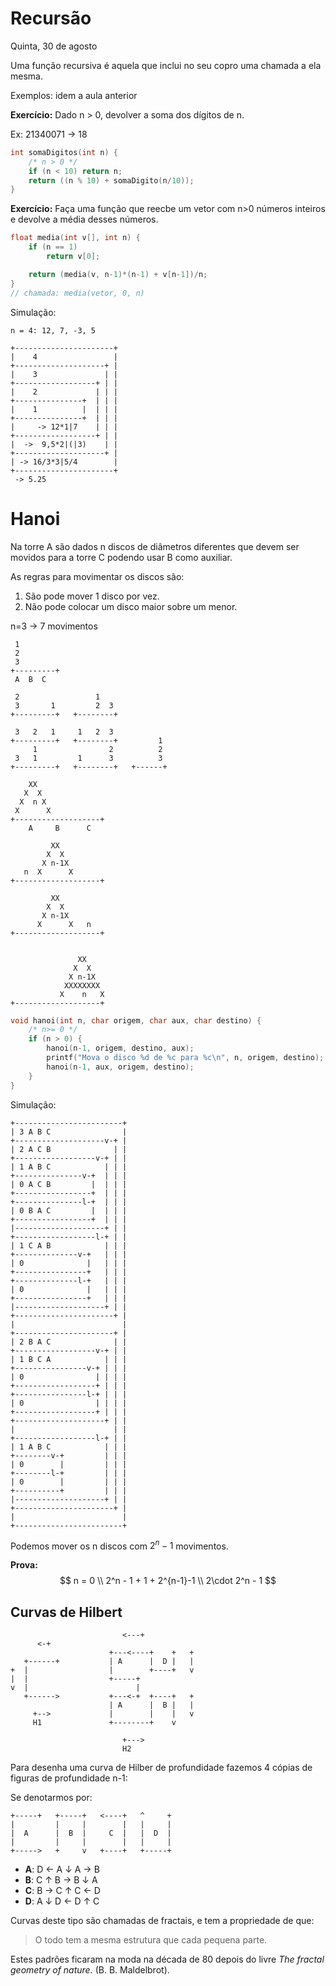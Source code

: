 # Recursão

Quinta, 30 de agosto

Uma função recursiva é aquela que inclui no seu copro uma chamada a ela mesma.

Exemplos: idem a aula anterior



**Exercício:** Dado n > 0, devolver a soma dos dígitos de n.

Ex: 21340071 -> 18

```C
int somaDigitos(int n) {
    /* n > 0 */
    if (n < 10) return n;
    return ((n % 10) + somaDigito(n/10));
}
```

**Exercício:** Faça uma função que reecbe um vetor com n>0 números inteiros e devolve a média desses números.

```C
float media(int v[], int n) {
    if (n == 1)
        return v[0];

    return (media(v, n-1)*(n-1) + v[n-1])/n;
}
// chamada: media(vetor, 0, n)
```

Simulação:

```
n = 4: 12, 7, -3, 5

+----------------------+
|    4                 |
+--------------------+ |
|    3               | |
+------------------+ | |
|    2             | | |
+---------------+  | | |
|    1          |  | | |
+---------------+  | | |
|     -> 12*1|7    | | |
+------------------+ | |
|  ->  9,5*2|(|3)    | |
+--------------------+ |
| -> 16/3*3|5/4        |
+----------------------+
 -> 5.25

```



# Hanoi

Na torre A são dados n discos de diâmetros diferentes que devem ser movidos para a torre C podendo usar B como auxiliar.

As regras para movimentar os discos são:

1. São pode mover 1 disco por vez.
2. Não pode colocar um disco maior sobre um menor.

n=3 → 7 movimentos

```
 1
 2
 3
+---------+
 A  B  C

 2                 1
 3       1         2  3
+---------+   +--------+

 3   2   1     1   2  3
+---------+   +--------+         1
     1                2          2
 3   1         1      3          3
+---------+   +--------+   +------+
```

```
    XX
   X  X
  X  n X
 X      X
+-------------------+
    A     B      C

         XX
        X  X
       X n-1X
   n  X      X
+-------------------+

         XX
        X  X
       X n-1X
      X      X   n
+-------------------+


               XX
              X  X
             X n-1X
            XXXXXXXX
           X    n   X
+-------------------+
```

```C
void hanoi(int n, char origem, char aux, char destino) {
    /* n>= 0 */
    if (n > 0) {
        hanoi(n-1, origem, destino, aux);
        printf("Mova o disco %d de %c para %c\n", n, origem, destino);
        hanoi(n-1, aux, origem, destino);
    }
}
```

Simulação:

```
+------------------------+
| 3 A B C                |
+--------------------v-+ |
| 2 A C B              | |
+------------------v-+ | |
| 1 A B C            | | |
+---------------v-+  | | |
| 0 A C B         |  | | |
+-----------------+  | | |
+---------------l-+  | | |
| 0 B A C         |  | | |
+-----------------+  | | |
|--------------------+ | |
+------------------l-+ | |
| 1 C A B            | | |
+--------------v-+   | | |
| 0              |   | | |
+----------------+   | | |
+--------------l-+   | | |
| 0              |   | | |
+----------------+   | | |
|--------------------+ | |
+----------------------+ |
|                        |
+----------------------+ |
| 2 B A C              | |
+------------------v-+ | |
| 1 B C A            | | |
+----------------v-+ | | |
| 0                | | | |
+------------------+ | | |
+----------------l-+ | | |
| 0                | | | |
+------------------+ | | |
+--------------------+ | |
|                      | |
+------------------l-+ | |
| 1 A B C            | | |
+--------v-+         | | |
| 0        |         | | |
+--------l-+         | | |
| 0        |         | | |
+----------+         | | |
|--------------------+ | |
+----------------------+ |
|                        |
+------------------------+
```

Podemos mover os n discos com $2^n-1$ movimentos.

**Prova:**
$$
n = 0 \\
2^n - 1 + 1 + 2^{n-1}-1 \\
2\cdot 2^n - 1
$$

## Curvas de Hilbert

```
                         <---+
      <-+
                      +---<----+    +   +
   +------+           | A      |  D |   |
+  |                  |        +----+   v
|  |                  +-----+
v  |                        |
   +------>           +---<-+  +----+   +
                      | A      |  B |   |
     +-->             |        |    |   v
     H1               +--------+    v

                         +--->
                         H2
```

Para desenha uma curva de Hilber de profundidade  fazemos 4 cópias de figuras de profundidade n-1:

Se denotarmos por:

```
+-----+   +-----+   <----+   ^     +
|         |     |        |   |     |
|  A      |  B  |     C  |   |  D  |
|         |     |        |   |     |
+----->   +     v   +----+   +-----+
```


- **A**: D ← A ↓ A → B
- **B**: C ↑ B → B ↓ A
- **C**: B → C ↑ C ← D
- **D**: A ↓ D ← D ↑ C

Curvas deste tipo são chamadas de fractais, e tem a propriedade de que:

> O todo tem a mesma estrutura que cada pequena parte.

Estes padrões ficaram na moda na década de 80 depois do livre _The fractal geometry of nature._ (B. B. Maldelbrot).

